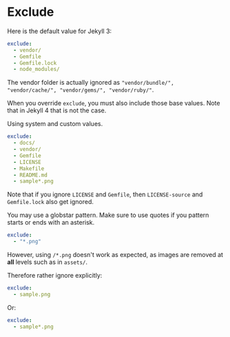 # Exclude

Here is the default value for Jekyll 3:

```yaml
exclude:
  - vendor/
  - Gemfile
  - Gemfile.lock
  - node_modules/
```

The vendor folder is actually ignored as `"vendor/bundle/", "vendor/cache/", "vendor/gems/", "vendor/ruby/"`.

When you override `exclude`, you must also include those base values. Note that in Jekyll 4 that is not the case.

Using system and custom values.

```yaml
exclude:
  - docs/
  - vendor/
  - Gemfile
  - LICENSE
  - Makefile
  - README.md
  - sample*.png
```

Note that if you ignore `LICENSE` and `Gemfile`, then `LICENSE-source` and `Gemfile.lock` also get ignored.

You may use a globstar pattern. Make sure to use quotes if you pattern starts or ends with an asterisk.

```yaml
exclude:
  - "*.png"
```

However, using `/*.png` doesn't work as expected, as images are removed at **all** levels such as in `assets/`.

Therefore rather ignore explicitly:

```yaml
exclude:
  - sample.png
```

Or:

```yaml
exclude:
  - sample*.png
```
